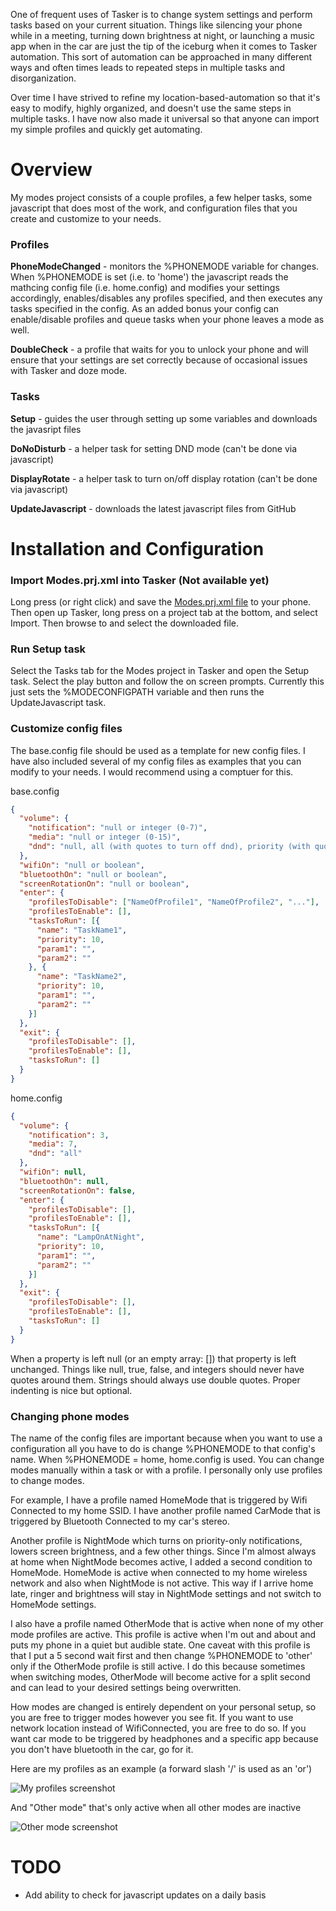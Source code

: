 One of frequent uses of Tasker is to change system settings and perform tasks based on your current situation.
Things like silencing your phone while in a meeting, turning down brightness at night, or launching a music app
when in the car are just the tip of the iceburg when it comes to Tasker automation. This sort of automation can
be approached in many different ways and often times leads to repeated steps in multiple tasks and disorganization.

Over time I have strived to refine my location-based-automation so that it's easy to modify, highly organized, and
doesn't use the same steps in multiple tasks. I have now also made it universal so that anyone can import my simple
profiles and quickly get automating.

# Overview
My modes project consists of a couple profiles, a few helper tasks, some javascript that does most of the work, and
configuration files that you create and customize to your needs.

### Profiles
**PhoneModeChanged** - monitors the %PHONEMODE variable for changes. When %PHONEMODE is set (i.e. to 'home') the
javascript reads the mathcing config file (i.e. home.config) and modifies your settings accordingly, enables/disables any profiles specified,
and then executes any tasks specified in the config. As an added bonus your config can enable/disable profiles and queue
tasks when your phone leaves a mode as well.

**DoubleCheck** - a profile that waits for you to unlock your phone and will ensure that your settings are set correctly
because of occasional issues with Tasker and doze mode.


### Tasks
**Setup** - guides the user through setting up some variables and downloads the javasript files

**DoNoDisturb** - a helper task for setting DND mode (can't be done via javascript)

**DisplayRotate** - a helper task to turn on/off display rotation (can't be done via javascript)

**UpdateJavascript** - downloads the latest javascript files from GitHub


# Installation and Configuration
### Import Modes.prj.xml into Tasker (Not available yet)
Long press (or right click) and save the [Modes.prj.xml file](https://raw.githubusercontent.com/jhotmann/tasker-phone-modes/master/Modes.prj.xml) to your phone.
Then open up Tasker, long press on a project tab at the bottom, and select Import. Then browse to and select the downloaded file.


### Run Setup task
Select the Tasks tab for the Modes project in Tasker and open the Setup task. Select the play button and follow the on screen prompts.
Currently this just sets the %MODECONFIGPATH variable and then runs the UpdateJavascript task.


### Customize config files
The base.config file should be used as a template for new config files. I have also included several of my config files as
examples that you can modify to your needs.  I would recommend using a comptuer for this.

base.config
```json
{
  "volume": {
    "notification": "null or integer (0-7)",
    "media": "null or integer (0-15)",
    "dnd": "null, all (with quotes to turn off dnd), priority (with quotes for priority only), alarms (with quotes for alarms only), or none (with quotes for total silence)"
  },
  "wifiOn": "null or boolean",
  "bluetoothOn": "null or boolean",
  "screenRotationOn": "null or boolean",
  "enter": {
    "profilesToDisable": ["NameOfProfile1", "NameOfProfile2", "..."],
    "profilesToEnable": [],
    "tasksToRun": [{
      "name": "TaskName1",
      "priority": 10,
      "param1": "",
      "param2": ""
    }, {
      "name": "TaskName2",
      "priority": 10,
      "param1": "",
      "param2": ""
    }]
  },
  "exit": {
    "profilesToDisable": [],
    "profilesToEnable": [],
    "tasksToRun": []
  }
}
```
home.config
```json
{
  "volume": {
    "notification": 3,
    "media": 7,
    "dnd": "all"
  },
  "wifiOn": null,
  "bluetoothOn": null,
  "screenRotationOn": false,
  "enter": {
    "profilesToDisable": [],
    "profilesToEnable": [],
    "tasksToRun": [{
      "name": "LampOnAtNight",
      "priority": 10,
      "param1": "",
      "param2": ""
    }]
  },
  "exit": {
    "profilesToDisable": [],
    "profilesToEnable": [],
    "tasksToRun": []
  }
}
```
When a property is left null (or an empty array: []) that property is left unchanged. Things like null, true, false, and integers
should never have quotes around them. Strings should always use double quotes. Proper indenting is nice but optional.

### Changing phone modes
The name of the config files are important because when you want to use a configuration all you have to do is change %PHONEMODE
to that config's name. When %PHONEMODE = home, home.config is used. You can change modes manually within a task or with a profile. I personally
only use profiles to change modes.

For example, I have a profile named HomeMode that is triggered by Wifi Connected to my home SSID. I have another profile named CarMode that is
triggered by Bluetooth Connected to my car's stereo.

Another profile is NightMode which turns on priority-only notifications, lowers screen brightness, and a few other things. Since I'm almost always
at home when NightMode becomes active, I added a second condition to HomeMode. HomeMode is active when connected to my home wireless network and
also when NightMode is not active.  This way if I arrive home late, ringer and brightness will stay in NightMode settings and not switch to HomeMode
settings. 

I also have a profile named OtherMode that is active when none of my other mode profiles are active. This profile is active when I'm out and about
and puts my phone in a quiet but audible state. One caveat with this profile is that I put a 5 second wait first and then change %PHONEMODE to 'other'
only if the OtherMode profile is still active. I do this because sometimes when switching modes, OtherMode will become active for a split second and
can lead to your desired settings being overwritten.

How modes are changed is entirely dependent on your personal setup, so you are free to trigger modes however you see fit. If you want to use network
location instead of WifiConnected, you are free to do so. If you want car mode to be triggered by headphones and a specific app because you don't have
bluetooth in the car, go for it.

Here are my profiles as an example (a forward slash '/' is used as an 'or')

![My profiles screenshot](https://raw.githubusercontent.com/jhotmann/tasker-phone-modes/master/ReadmeFiles/MyModes.png "My profiles")

And "Other mode" that's only active when all other modes are inactive

![Other mode screenshot](https://raw.githubusercontent.com/jhotmann/tasker-phone-modes/master/ReadmeFiles/OtherMode.png "Other Mode")

# TODO
- Add ability to check for javascript updates on a daily basis